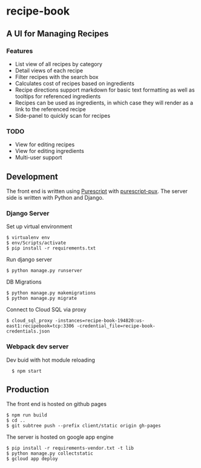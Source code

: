 # recipe-book

## A UI for Managing Recipes

### Features
* List view of all recipes by category
* Detail views of each recipe
* Filter recipes with the search box
* Calculates cost of recipes based on ingredients
* Recipe directions support markdown for basic text formatting as well as tooltips for referenced ingredients
* Recipes can be used as ingredients, in which case they will render as a link to the referenced recipe
* Side-panel to quickly scan for recipes

### TODO
* View for editing recipes
* View for editing ingredients
* Multi-user support

## Development
The front end is written using [Purescript](http://www.purescript.org/) with [purescript-pux](http://purescript-pux.org/).  The server side is written with Python and Django.

### Django Server
Set up virtual environment

    $ virtualenv env
    $ env/Scripts/activate
    $ pip install -r requirements.txt

Run django server

    $ python manage.py runserver

DB Migrations

    $ python manage.py makemigrations
    $ python manage.py migrate

Connect to Cloud SQL via proxy

    $ cloud_sql_proxy -instances=recipe-book-194820:us-east1:recipebook=tcp:3306 -credential_file=recipe-book-credentials.json

### Webpack dev server
Dev buid with hot module reloading

      $ npm start

## Production
The front end is hosted on github pages

    $ npm run build
    $ cd ..
    $ git subtree push --prefix client/static origin gh-pages

The server is hosted on google app engine

    $ pip install -r requirements-vendor.txt -t lib
    $ python manage.py collectstatic
    $ gcloud app deploy
